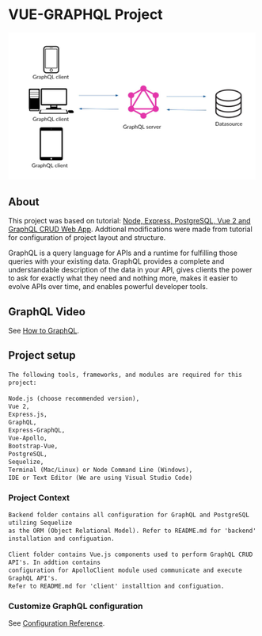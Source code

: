 # VUE-GRAPHQL Project
[<img src="graphql_image.jpg" width="500"/>](graphql_image.jpg)

## About
This project was based on tutorial: 
[Node, Express, PostgreSQL, Vue 2 and GraphQL CRUD Web App](https://morioh.com/p/8a84a1678ad7/). Addtional
modifications were made from tutorial for configuration of project layout and structure.

GraphQL is a query language for APIs and a runtime for fulfilling those queries with your existing data. 
GraphQL provides a complete and understandable description of the data in your API, gives clients the 
power to ask for exactly what they need and nothing more, makes it easier to evolve APIs over time, 
and enables powerful developer tools.

## GraphQL Video
See [How to GraphQL](https://www.howtographql.com/basics/3-big-picture/).

## Project setup
```
The following tools, frameworks, and modules are required for this project:

Node.js (choose recommended version),
Vue 2,
Express.js,
GraphQL,
Express-GraphQL,
Vue-Apollo,
Bootstrap-Vue,
PostgreSQL,
Sequelize,
Terminal (Mac/Linux) or Node Command Line (Windows),
IDE or Text Editor (We are using Visual Studio Code)
```

### Project Context
```
Backend folder contains all configuration for GraphQL and PostgreSQL utilzing Sequelize 
as the ORM (Object Relational Model). Refer to README.md for 'backend' installation and configuation.

Client folder contains Vue.js components used to perform GraphQL CRUD API's. In addtion contains 
configuration for ApolloClient module used communicate and execute GraphQL API's. 
Refer to README.md for 'client' installtion and configuation.
```

### Customize GraphQL configuration
See [Configuration Reference](https://graphql.org/).

